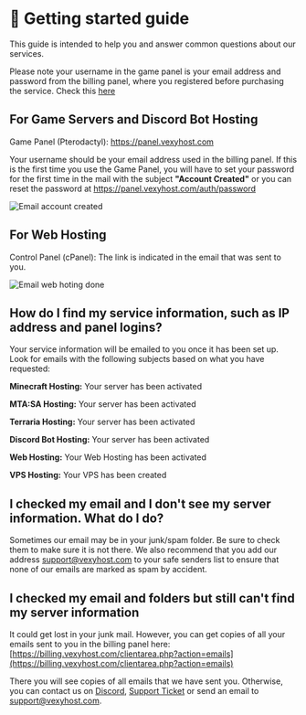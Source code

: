 # 🙌 Getting started guide

This guide is intended to help you and answer common questions about our services.

Please note your username in the game panel is your email address and password from the billing panel, where you registered before purchasing the service. Check this [here](http://localhost:3000/game-panel/login)

## For Game Servers and Discord Bot Hosting

Game Panel (Pterodactyl): https://panel.vexyhost.com

Your username should be your email address used in the billing panel. If this is the first time you use the Game Panel, you will have to set your password for the first time in the mail with the subject **"Account Created"** or you can reset the password at https://panel.vexyhost.com/auth/password

![Email account created](https://i.imgur.com/aEfN8gE.png)

## For Web Hosting

Control Panel (cPanel): The link is indicated in the email that was sent to you.

![Email web hoting done](https://i.imgur.com/QaDTrxD.png)

## How do I find my service information, such as IP address and panel logins?

Your service information will be emailed to you once it has been set up. Look for emails with the following subjects based on what you have requested:

**Minecraft Hosting:** Your server has been activated

**MTA:SA Hosting:** Your server has been activated

**Terraria Hosting:** Your server has been activated

**Discord Bot Hosting:** Your server has been activated

**Web Hosting:** Your Web Hosting has been activated

**VPS Hosting:** Your VPS has been created

## I checked my email and I don't see my server information. What do I do?

Sometimes our email may be in your junk/spam folder. Be sure to check them to make sure it is not there. We also recommend that you add our address support@vexyhost.com to your safe senders list to ensure that none of our emails are marked as spam by accident.

## I checked my email and folders but still can't find my server information

It could get lost in your junk mail. However, you can get copies of all your emails sent to you in the billing panel here: [https://billing.vexyhost.com/clientarea.php?action=emails](https://billing.vexyhost.com/clientarea.php?action=emails)

There you will see copies of all emails that we have sent you. Otherwise, you can contact us on [Discord](https://discord.com/invite/wSynTxthSR), [Support Ticket](https://vexyhost.com/support) or send an email to support@vexyhost.com.
